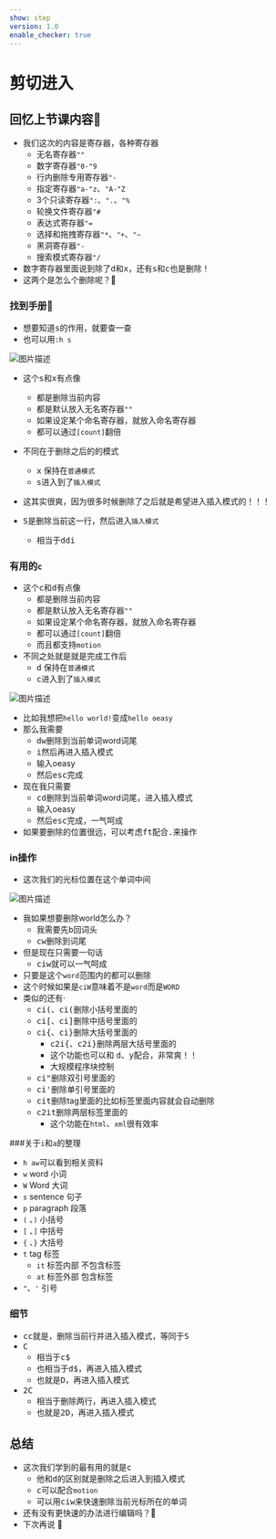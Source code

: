 ```yaml
---
show: step
version: 1.0
enable_checker: true
---
```


# 剪切进入

## 回忆上节课内容🤔

- 我们这次的内容是寄存器，各种寄存器
	- 无名寄存器`""`
	- 数字寄存器`"0-"9`
	- 行内删除专用寄存器`"-`
	- 指定寄存器`"a-"z`、`"A-"Z`
	- 3个只读寄存器`":`、`".`、`"%`
	- 轮换文件寄存器`"#`
	- 表达式寄存器`"=`
	- 选择和拖拽寄存器`"*`、`"+`、`"~`
	- 黑洞寄存器`"-`
	- 搜索模式寄存器`"/`
- 数字寄存器里面说到除了<kbd>d</kbd>和<kbd>x</kbd>，还有<kbd>s</kbd>和<kbd>c</kbd>也是删除！
- 这两个是怎么个删除呢？🤔

### 找到手册📕

- 想要知道<kbd>s</kbd>的作用，就要查一查
- 也可以用`:h s`

![图片描述](https://doc.shiyanlou.com/courses/uid1190679-20210131-1612078150297)

- 这个<kbd>s</kbd>和<kbd>x</kbd>有点像
	- 都是删除当前内容
	- 都是默认放入无名寄存器`""`
	- 如果设定某个命名寄存器，就放入命名寄存器
	- 都可以通过`[count]`翻倍
- 不同在于删除之后的的模式
	- <kbd>x</kbd> 保持在`普通模式`
	- <kbd>s</kbd>进入到了`插入模式`
- 这其实很爽，因为很多时候删除了之后就是希望进入插入模式的！！！

- <kbd>S</kbd>是删除当前这一行，然后进入`插入模式`
	- 相当于<kbd>d</kbd><kbd>d</kbd><kbd>i</kbd>

### 有用的`c`

- 这个<kbd>c</kbd>和<kbd>d</kbd>有点像
	- 都是删除当前内容
	- 都是默认放入无名寄存器`""`
	- 如果设定某个命名寄存器，就放入命名寄存器
	- 都可以通过`[count]`翻倍
	- 而且都支持`motion`
- 不同之处就是就是完成工作后
	- <kbd>d</kbd> 保持在`普通模式`
	- <kbd>c</kbd>进入到了`插入模式`

![图片描述](https://doc.shiyanlou.com/courses/uid1190679-20210131-1612078966278)

- 比如我想把`hello world!`变成`hello oeasy`
- 那么我需要
	- <kbd>d</kbd><kbd>w</kbd>删除到当前单词word词尾
	- <kbd>i</kbd>然后再进入插入模式
	- 输入oeasy
	- 然后<kbd>esc</kbd>完成
- 现在我只需要
	- <kbd>c</kbd><kbd>d</kbd>删除到当前单词word词尾，进入插入模式
	- 输入oeasy
	- 然后<kbd>esc</kbd>完成，一气呵成
- 如果要删除的位置很远，可以考虑<kbd>f</kbd><kbd>t</kbd>配合<kbd>.</kbd>来操作

### in操作

- 这次我们的光标位置在这个单词中间

![图片描述](https://doc.shiyanlou.com/courses/uid1190679-20210131-1612079377883)

- 我如果想要删除world怎么办？
	- 我需要先<kbd>b</kbd>回词头
	- <kbd>c</kbd><kbd>w</kbd>删除到词尾
- 但是现在只需要一句话	
	- <kbd>c</kbd><kbd>i</kbd><kbd>w</kbd>就可以一气呵成
- 只要是这个`word`范围内的都可以删除
- 这个时候如果是`ciW`意味着不是`word`而是`WORD`
- 类似的还有·
	-  <kbd>c</kbd><kbd>i</kbd><kbd>(</kbd>、<kbd>c</kbd><kbd>i</kbd><kbd>(</kbd>删除小括号里面的
	-  <kbd>c</kbd><kbd>i</kbd><kbd>[</kbd>、<kbd>c</kbd><kbd>i</kbd><kbd>]</kbd>删除中括号里面的
	-  <kbd>c</kbd><kbd>i</kbd><kbd>{</kbd>、<kbd>c</kbd><kbd>i</kbd><kbd>}</kbd>删除大括号里面的
		-  <kbd>c</kbd><kbd>2</kbd><kbd>i</kbd><kbd>{</kbd>、<kbd>c</kbd><kbd>2</kbd><kbd>i</kbd><kbd>}</kbd>删除两层大括号里面的 
		-  这个功能也可以和 <kbd>d</kbd>、<kbd>y</kbd>配合，非常爽！！
		-  大规模程序块控制
	-  <kbd>c</kbd><kbd>i</kbd><kbd>"</kbd>删除双引号里面的  
	-  <kbd>c</kbd><kbd>i</kbd><kbd>'</kbd>删除单引号里面的  
	-  <kbd>c</kbd><kbd>i</kbd><kbd>t</kbd>删除tag里面的比如标签里面内容就会自动删除
	-  <kbd>c</kbd><kbd>2</kbd><kbd>i</kbd><kbd>t</kbd>删除两层标签里面的 
		-  这个功能在`html`、`xml`很有效率

###关于`i`和`a`的整理
- `h aw`可以看到相关资料
- `w` word 小词
- `W` Word 大词
- `s` sentence 句子
- `p` paragraph 段落
- `(` 、`)` 小括号
- `[` 、`]` 中括号
- `{` 、`}` 大括号
- `t` tag 标签
	- `it` 标签内部 不包含标签
	- `at` 标签外部 包含标签
- `"`、`'` 引号

### 细节

- <kbd>c</kbd><kbd>c</kbd>就是，删除当前行并进入插入模式，等同于<kbd>S</kbd>
- <kbd>C</kbd>
	- 相当于<kbd>c</kbd><kbd>$</kbd>
	- 也相当于<kbd>d</kbd><kbd>$</kbd>，再进入插入模式
	- 也就是<kbd>D</kbd>，再进入插入模式
- <kbd>2</kbd><kbd>C</kbd>
	- 相当于删除两行，再进入插入模式
	- 也就是<kbd>2</kbd><kbd>D</kbd>，再进入插入模式
	
## 总结

- 这次我们学到的最有用的就是<kbd>c</kbd>
	- 他和<kbd>d</kbd>的区别就是删除之后进入到插入模式
	- <kbd>c</kbd>可以配合`motion`
	- 可以用<kbd>c</kbd><kbd>i</kbd><kbd>w</kbd>来快速删除当前光标所在的单词
- 还有没有更快速的办法进行编辑吗？🤔
- 下次再说 👋






